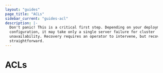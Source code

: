 ```yaml
---
layout: "guides"
page_title: "ACLs"
sidebar_current: "guides-acl"
description: |-
  Don't panic! This is a critical first step. Depending on your deployment
  configuration, it may take only a single server failure for cluster
  unavailability. Recovery requires an operator to intervene, but recovery is
  straightforward.
---
```


# ACLs

